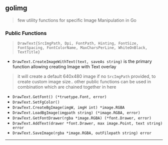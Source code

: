 
## golimg

> few utility functions for specific Image Manipulation in Go

### Public Functions

> `DrawText{SrcImgPath, Dpi, FontPath, Hinting, FontSize, FontSpacing, FontColorName, MaxCharsPerLine, WhiteOnBlack, TextTitle}`

* `DrawText.CreateImageWithText(text, saveAs string)` is the primary function allowing creating Image with Text overlay

> it will create a default 640x480 image if no `SrcImgPath` provided, to create custom image size.. other public functions can be used in combination which are chained together in here

* `DrawText.GetFont() (*truetype.Font, error)`
* `DrawText.SetFgColor()`
* `DrawText.CreateBgImage(imgW, imgH int) *image.RGBA`
* `DrawText.LoadBgImage(imgpath string) (*image.RGBA, error)`
* `DrawText.GetFontDrawer(rgba *image.RGBA) (*font.Drawer, error)`
* `DrawText.AddText(drawer *font.Drawer, max image.Point, text string) error`
* `DrawText.SaveImage(rgba *image.RGBA, outFilepath string) error`

---
